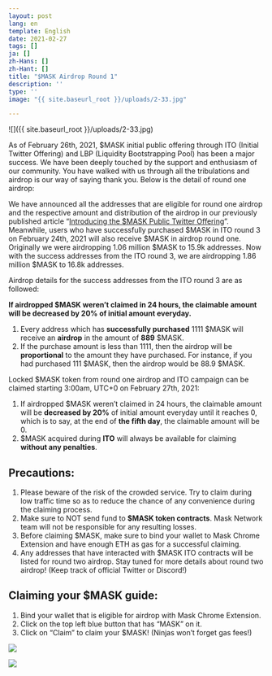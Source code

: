 ```yaml
---
layout: post
lang: en
template: English
date: 2021-02-27
tags: []
ja: []
zh-Hans: []
zh-Hant: []
title: "$MASK Airdrop Round 1"
description: ''
type: ''
image: "{{ site.baseurl_root }}/uploads/2-33.jpg"

---
```

![]({{ site.baseurl_root }}/uploads/2-33.jpg)

As of February 26th, 2021, $MASK initial public offering through ITO (Initial Twitter Offering) and LBP (Liquidity Bootstrapping Pool) has been a major success. We have been deeply touched by the support and enthusiasm of our community. You have walked with us through all the tribulations and airdrop is our way of saying thank you. Below is the detail of round one airdrop:

We have announced all the addresses that are eligible for round one airdrop and the respective amount and distribution of the airdrop in our previously published article “[Introducing the $MASK Public Twitter Offering](https://news.mask.io/2021/02/17/introducing-the-mask-public-twitter-offering)”. Meanwhile, users who have successfully purchased $MASK in ITO round 3 on February 24th, 2021 will also receive $MASK in airdrop round one. Originally we were airdropping 1.06 million $MASK to 15.9k addresses. Now with the success addresses from the ITO round 3, we are airdropping 1.86 million $MASK to 16.8k addresses.

Airdrop details for the success addresses from the ITO round 3 are as followed:

**If airdropped $MASK weren’t claimed in 24 hours, the claimable amount will be decreased by 20% of initial amount everyday.**

1. Every address which has **successfully purchased** 1111 $MASK will receive an **airdrop** in the amount of **889** $MASK.
2. If the purchase amount is less than 1111, then the airdrop will be **proportional** to the amount they have purchased. For instance, if you had purchased 111 $MASK, then the airdrop would be 88.9 $MASK.

Locked $MASK token from round one airdrop and ITO campaign can be claimed starting 3:00am, UTC+0 on February 27th, 2021:

1. If airdropped $MASK weren’t claimed in 24 hours, the claimable amount will be **decreased by 20%** of initial amount everyday until it reaches 0, which is to say, at the end of **the fifth day**, the claimable amount will be 0.
2. $MASK acquired during **ITO** will always be available for claiming **without any penalties**.

## **Precautions:**

1. Please beware of the risk of the crowded service. Try to claim during low traffic time so as to reduce the chance of any convenience during the claiming process.
2. Make sure to NOT send fund to **$MASK token contracts**. Mask Network team will not be responsible for any resulting losses.
3. Before claiming $MASK, make sure to bind your wallet to Mask Chrome Extension and have enough ETH as gas for a successful claiming.
4. Any addresses that have interacted with $MASK ITO contracts will be listed for round two airdrop. Stay tuned for more details about round two airdrop! (Keep track of official Twitter or Discord!)

## **Claiming your $MASK guide:**

1. Bind your wallet that is eligible for airdrop with Mask Chrome Extension.
2. Click on the top left blue button that has “MASK” on it.
3. Click on “Claim” to claim your $MASK! (Ninjas won’t forget gas fees!)

![](https://assets.matters.news/embed/ed4710c5-b919-4b18-b9aa-6a6bea7747bf.png)

![](https://assets.matters.news/embed/89ae93e8-1339-49d2-afa9-a3692c1870c0.png)